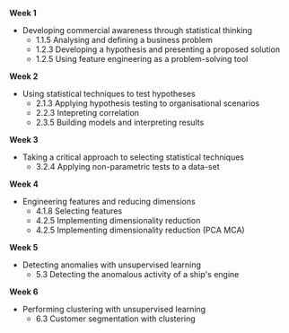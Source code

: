 **Week 1**
- Developing commercial awareness through statistical thinking
    - 1.1.5 Analysing and defining a business problem
    - 1.2.3 Developing a hypothesis and presenting a proposed solution
    - 1.2.5 Using feature engineering as a problem-solving tool
 
**Week 2**
- Using statistical techniques to test hypotheses
    - 2.1.3 Applying hypothesis testing to organisational scenarios
    - 2.2.3 Intepreting correlation
    - 2.3.5 Building models and interpreting results

**Week 3**
- Taking a critical approach to selecting statistical techniques
    - 3.2.4 Applying non-parametric tests to a data-set

**Week 4**
- Engineering features and reducing dimensions
    - 4.1.8 Selecting features
    - 4.2.5 Implementing dimensionality reduction
    - 4.2.5 Implementing dimensionality reduction (PCA MCA)

**Week 5**
- Detecting anomalies with unsupervised learning
    - 5.3 Detecting the anomalous activity of a ship's engine

**Week 6**
- Performing clustering with unsupervised learning
    - 6.3 Customer segmentation with clustering

  
